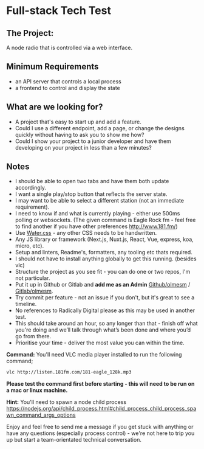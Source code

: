 # Full-stack Tech Test

## The Project:

A node radio that is controlled via a web interface.

## Minimum Requirements

- an API server that controls a local process
- a frontend to control and display the state

## What are we looking for?

- A project that's easy to start up and add a feature.
- Could I use a different endpoint, add a page, or change the designs quickly without having to ask you to show me how?
- Could I show your project to a junior developer and have them developing on your project in less than a few minutes?

## Notes

- I should be able to open two tabs and have them both update accordingly.
- I want a single play/stop button that reflects the server state.
- I may want to be able to select a different station (not an immediate requirement).
- I need to know if and what is currently playing - either use 500ms polling or websockets. (The given command is Eagle Rock fm - feel free to find another if you have other preferences <http://www.181.fm/>)
- Use [Water.css](https://github.com/kognise/water.css) - any other CSS needs to be handwritten.
- Any JS library or framework (Next.js, Nuxt.js, React, Vue, express, koa, micro, etc).
- Setup and linters, Readme's, formatters, any tooling etc thats required.
- I should not have to install anything globally to get this running. (besides vlc)
- Structure the project as you see fit - you can do one or two repos, I'm not particular.
- Put it up in Github or Gitlab and **add me as an Admin** [Github/olmesm](https://github.com/olmesm) / [Gitlab/olmesm](https://gitlab.com/olmesm).
- Try commit per feature - not an issue if you don't, but it's great to see a timeline.
- No references to Radically Digital please as this may be used in another test.
- This should take around an hour, so any longer than that - finish off what you're doing and we’ll talk through what’s been done and where you’d go from there.
- Prioritise your time - deliver the most value you can within the time.

**Command:**
You'll need VLC media player installed to run the following command;

```sh
vlc http://listen.181fm.com/181-eagle_128k.mp3
```

**Please test the command first before starting - this will need to be run on a mac or linux machine.**

**Hint:** You'll need to spawn a node child process
https://nodejs.org/api/child_process.html#child_process_child_process_spawn_command_args_options

Enjoy and feel free to send me a message if you get stuck with anything or have any questions (especially process control) - we're not here to trip you up but start a team-orientated technical conversation.
